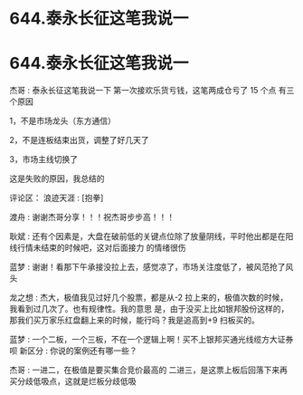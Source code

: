 # 644.泰永长征这笔我说一

# 644.泰永长征这笔我说一

杰哥 : 泰永长征这笔我说一下 第一次接欢乐货亏钱，这笔两成仓亏了 15 个点 有三个原因

1，不是市场龙头（东方通信）

2，不是连板结束出货，调整了好几天了

3，市场主线切换了

这是失败的原因，我总结的

评论区： 浪迹天涯 : [抱拳]

渡舟 : 谢谢杰哥分享！！！祝杰哥步步高！！！

耿斌 : 还有个因素是，大盘在破前低的关键点位除了放量阴线，平时他出都是在阳线行情未结束的时候吧，这对后面接力 的情绪很伤

蓝梦 : 谢谢！看那下午承接没拉上去，感觉凉了，市场关注度低了，被风范抢了风头

龙之想 : 杰大，极值我见过好几个股票，都是从-2 拉上来的，极值次数的时候，我看到过几次了。也有规律性。我的意思 是，由于没买上比如银邦股份这样的，那我们买万家乐红盘翻上来的时候，能行吗？我是追高到+9 扫板买的。

蓝梦 : 一个二板，一个三板，不在一个逻辑上啊！买不上银邦买通光线缆方大证券呗 新区分 : 你说的案例还有哪一些？

杰哥 : 一进二，在极值是要买集合竞价最高的 二进三，是这票上板后回落下来再买分歧低吸点，这就是烂板分歧低吸